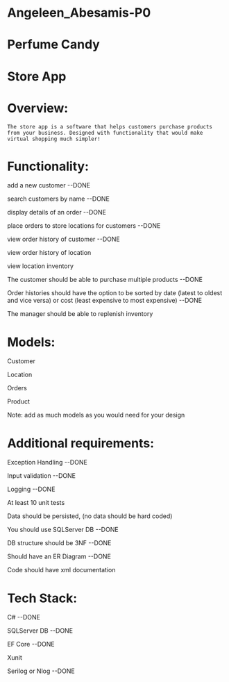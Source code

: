 # Angeleen_Abesamis-P0
# Perfume Candy
# Store App
# Overview:
    The store app is a software that helps customers purchase products from your business. Designed with functionality that would make virtual shopping much simpler!

# Functionality:

add a new customer --DONE

search customers by name --DONE
 
display details of an order --DONE

place orders to store locations for customers --DONE

view order history of customer --DONE

view order history of location

view location inventory

The customer should be able to purchase multiple products --DONE

Order histories should have the option to be sorted by date (latest to oldest and vice versa) or cost (least expensive to most expensive) --DONE

The manager should be able to replenish inventory

# Models:
Customer

Location

Orders

Product

Note: add as much models as you would need for your design

# Additional requirements:
Exception Handling --DONE

Input validation --DONE

Logging --DONE

At least 10 unit tests

Data should be persisted, (no data should be hard coded)

You should use SQLServer DB --DONE

DB structure should be 3NF --DONE

Should have an ER Diagram --DONE

Code should have xml documentation

# Tech Stack:
C# --DONE

SQLServer DB --DONE

EF Core --DONE

Xunit 

Serilog or Nlog --DONE

